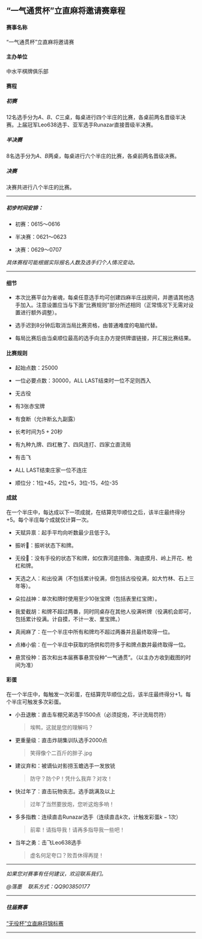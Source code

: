 ## “一气通贯杯”立直麻将邀请赛章程

#### 赛事名称

“一气通贯杯”立直麻将邀请赛

#### 主办单位

中水平棋牌俱乐部

#### 赛程

##### 初赛

$12$名选手分为$A$、$B$、$C$三桌，每桌进行四个半庄的比赛，各桌前两名晋级半决赛。上届冠军$\text{Leo638}$选手、亚军选手$\text{Runazar}$直接晋级半决赛。

##### 半决赛

$8$名选手分为$A$、$B$两桌，每桌进行六个半庄的比赛，各桌前两名晋级决赛。

##### 决赛

决赛共进行八个半庄的比赛。

---

##### 初步时间安排：

- 初赛：0615～0616

- 半决赛：0621～0623

- 决赛：0629～0707

*具体赛程可能根据实际报名人数及选手们个人情况变动。*

---

#### 细节

- 本次比赛平台为雀魂，每桌任意选手均可创建四麻半庄战房间，并邀请其他选手加入。注意设置应当与下面“比赛规则”部分所述相同（正常情况下无需对设置进行额外调整）。

- 选手迟到$8$分钟后取消当局比赛资格，由普通难度的电脑代替。

- 每局比赛后由当桌顺位最高的选手向主办方提供牌谱链接，并汇报比赛结果。

#### 比赛规则

- 起始点数：$25000$

- 一位必要点数：$30000$，$\text{ALL LAST}$结束时一位不足则西入

- 无古役

- 有$3$张赤宝牌

- 有食断（允许断幺九副露）

- 长考时间为$5+20$秒

- 有九种九牌、四杠散了、四风连打、四家立直流局

- 有击飞

- $\text{ALL LAST}$结束庄家一位不连庄

- 顺位分：1位+45，2位+5，3位-15，4位-35

#### 成就

在一个半庄中，每达成以下一项成就，在结算完毕顺位之后，该半庄最终得分+5。每个半庄每个成就仅计算一次。

- 天赋异禀：起手平均向听数最少且低于$3$。

- 振听👑：振听状态下和牌。

- 无役👑：没有手役的状态下和牌，如仅靠河底捞鱼、海底摸月、岭上开花、枪杠和牌。

- 天选之人：和出役满（不包括累计役满，但包括古役役满，如大竹林、石上三年等）。

- 朵拉战神：单次和牌时使用至少$10$张宝牌（包括表里红宝牌）。

- 我爱截胡：和牌不超过两番，同时同桌存在其他人役满听牌（役满机会即可，包括累计役满。计自摸，不计一发、里宝牌。）

- 真闹麻了：在一个半庄中所有和牌均不超过两番并且最终取得一位。

- 点棒小偷：在一个半庄中获取的场供和罚符多于和牌点数并最终取得一位。

- 悬赏役种：首次和出本届赛事悬赏役种“一气通贯”。（以主办方收到截图的时间为准）

#### 彩蛋

在一个半庄中，每触发一次彩蛋，在结算完毕顺位之后，该半庄最终得分+1。每个半庄可触发多次彩蛋。

- 小丑退散：直击$\text{车棚兄弟}$选手$1500$点（必须捉炮，不计流局罚符）
  
  > 埃鸭，这就是您的理解吗？

- 更重量级：直击$\text{炸胡集训队}$选手$2000$点
  
  > 笑得像个二百斤的胖子.jpg

- 建议弃和：被$\text{谪仙对影捞玉蟾}$选手一发放铳
  
  > 防守？防个P！凭什么我弃？对攻！

- 快过年了：直击$\text{玩物丧志。}$选手跳满及以上
  
  > 过年了当然要放炮，您听这炮多响！

- 多多指教：连续直击$\text{Runazar}$选手（连续直击$k$次，计触发彩蛋$k-1$次）
  
  > 前辈！请指导我！请再多指导我一些吧！

- 当年之勇：击飞$\text{Leo638}$选手
  
  > 虚名何足夸口？败吾休得再提！

---

*如果您对赛事有任何建议，欢迎联系我们。*

*@落墨    联系方式：QQ903850177*

---

##### 往届赛事

[“无役杯”立直麻将锦标赛](https://github.com/KazoeYakuman/muyaku)

---
